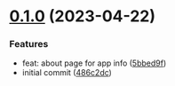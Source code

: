 # [0.1.0](https://github.com/alto-martin/rails6173-osx/tree/0.1.0) (2023-04-22)

### Features

* feat: about page for app info ([5bbed9f](https://github.com/alto-martin/rails6173-osx/commit/5bbed9f))
* initial commit ([486c2dc](https://github.com/alto-martin/rails6173-osx/commit/486c2dc))



